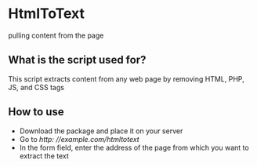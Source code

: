 # HtmlToText
pulling content from the page
## What is the script used for?
This script extracts content from any web page by removing HTML, PHP, JS, and CSS tags
## How to use
- Download the package and place it on your server
- Go to *http: //example.com/htmltotext*
- In the form field, enter the address of the page from which you want to extract the text

